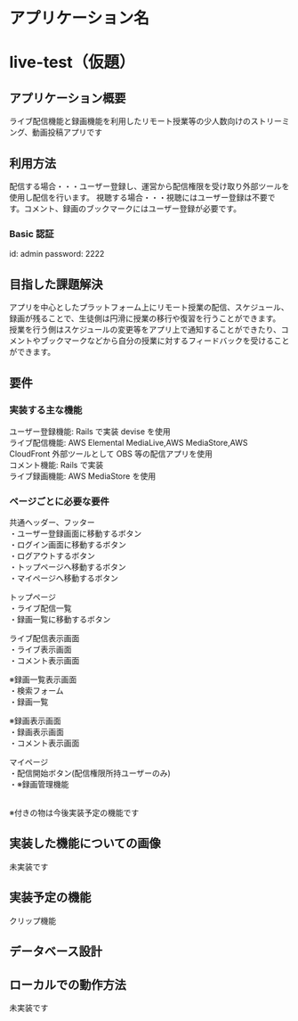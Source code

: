 # アプリケーション名

# live-test（仮題）

## アプリケーション概要

ライブ配信機能と録画機能を利用したリモート授業等の少人数向けのストリーミング、動画投稿アプリです

## 利用方法

配信する場合・・・ユーザー登録し、運営から配信権限を受け取り外部ツールを使用し配信を行います。
視聴する場合・・・視聴にはユーザー登録は不要です。コメント、録画のブックマークにはユーザー登録が必要です。

### Basic 認証

id: admin
password: 2222

## 目指した課題解決

アプリを中心としたプラットフォーム上にリモート授業の配信、スケジュール、録画が残ることで、生徒側は円滑に授業の移行や復習を行うことができます。
授業を行う側はスケジュールの変更等をアプリ上で通知することができたり、コメントやブックマークなどから自分の授業に対するフィードバックを受けることができます。

## 要件

### 実装する主な機能
ユーザー登録機能:  Rails で実装 devise を使用<br>
ライブ配信機能: AWS Elemental MediaLive,AWS MediaStore,AWS CloudFront 外部ツールとして OBS 等の配信アプリを使用<br>
コメント機能:  Rails で実装<br>
ライブ録画機能:  AWS MediaStore を使用

### ページごとに必要な要件

共通ヘッダー、フッター<br>
・ユーザー登録画面に移動するボタン<br>
・ログイン画面に移動するボタン<br>
・ログアウトするボタン<br>
・トップページへ移動するボタン<br>
・マイページへ移動するボタン<br>

トップページ<br>
・ライブ配信一覧<br>
・録画一覧に移動するボタン<br>

ライブ配信表示画面<br>
・ライブ表示画面<br>
・コメント表示画面<br>

※録画一覧表示画面<br>
・検索フォーム<br>
・録画一覧<br>

※録画表示画面<br>
・録画表示画面<br>
・コメント表示画面<br>

マイページ<br>
・配信開始ボタン(配信権限所持ユーザーのみ)<br>
・※録画管理機能<br>
<br>

※付きの物は今後実装予定の機能です



## 実装した機能についての画像

未実装です

## 実装予定の機能

クリップ機能

## データベース設計

## ローカルでの動作方法

未実装です

